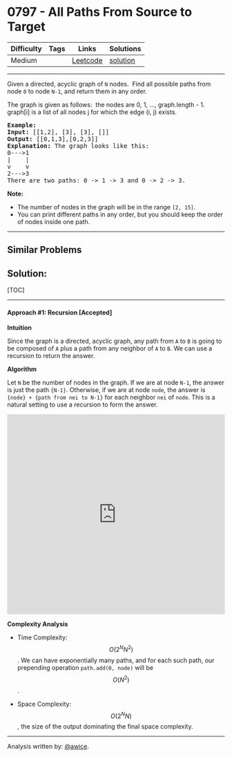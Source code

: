 # 0797 - All Paths From Source to Target

Difficulty  | Tags | Links | Solutions
----------- | ---- | ----- | -----
Medium |  | [Leetcode](https://leetcode.com/problems/all-paths-from-source-to-target) | [solution](https://leetcode.com/problems/all-paths-from-source-to-target/solution/)


-----------

<p>Given a directed, acyclic graph of <code>N</code> nodes.&nbsp; Find all possible paths from node <code>0</code> to node <code>N-1</code>, and return them in any order.</p>

<p>The graph is given as follows:&nbsp; the nodes are 0, 1, ..., graph.length - 1.&nbsp; graph[i] is a list of all nodes j for which the edge (i, j) exists.</p>

<pre>
<strong>Example:</strong>
<strong>Input:</strong> [[1,2], [3], [3], []] 
<strong>Output:</strong> [[0,1,3],[0,2,3]] 
<strong>Explanation:</strong> The graph looks like this:
0---&gt;1
|    |
v    v
2---&gt;3
There are two paths: 0 -&gt; 1 -&gt; 3 and 0 -&gt; 2 -&gt; 3.
</pre>

<p><strong>Note:</strong></p>

<ul>
	<li>The number of nodes in the graph will be in the range <code>[2, 15]</code>.</li>
	<li>You can print different paths in any order, but you should keep the order of nodes inside one path.</li>
</ul>


-----------


## Similar Problems




## Solution:

[TOC]

---
#### Approach #1: Recursion [Accepted]

**Intuition**

Since the graph is a directed, acyclic graph, any path from `A` to `B` is going to be composed of `A` plus a path from any neighbor of `A` to `B`.  We can use a recursion to return the answer.

**Algorithm**

Let `N` be the number of nodes in the graph.  If we are at node `N-1`, the answer is just the path `{N-1}`.  Otherwise, if we are at node `node`, the answer is `{node} + {path from nei to N-1}` for each neighbor `nei` of `node`.  This is a natural setting to use a recursion to form the answer.

<iframe src="https://leetcode.com/playground/KUaNbvp4/shared" frameBorder="0" width="100%" height="463" name="KUaNbvp4"></iframe>

**Complexity Analysis**

* Time Complexity:  $$O(2^N N^2)$$.  We can have exponentially many paths, and for each such path, our prepending operation `path.add(0, node)` will be $$O(N^2)$$.

* Space Complexity: $$O(2^N N)$$, the size of the output dominating the final space complexity.

---

Analysis written by: [@awice](https://leetcode.com/awice).
